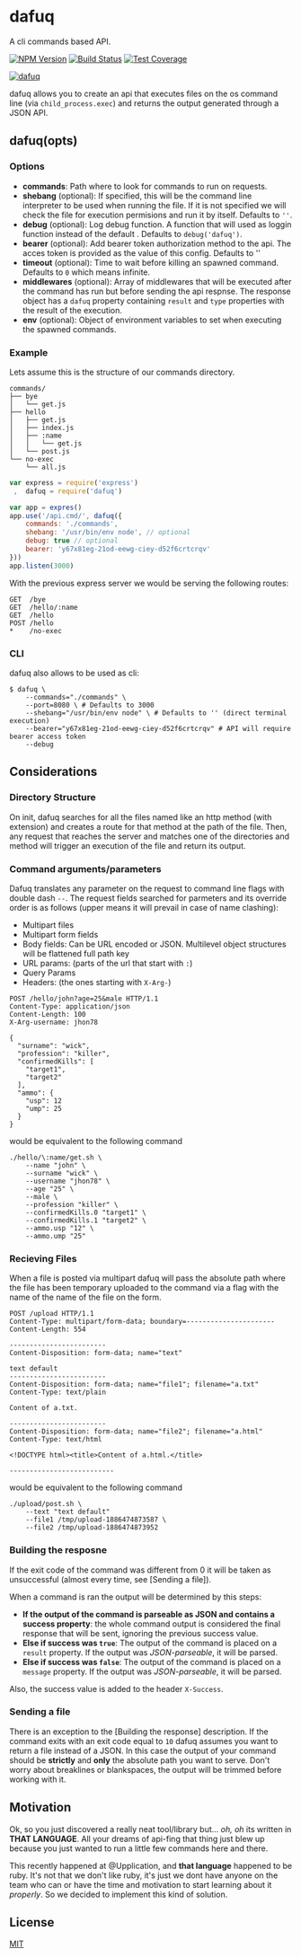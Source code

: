 # dafuq

  A cli commands based API.

  [![NPM Version][npm-image]][npm-url]
  [![Build Status][travis-image]][travis-url]
  [![Test Coverage][coveralls-image]][coveralls-url]

[![dafuq][dafuq-logo]](http://i1.kym-cdn.com/photos/images/newsfeed/000/290/698/c3e.jpg)

dafuq allows you to create an api that executes files on the os command line (via `child_process.exec`) and returns the output generated through a JSON API.

## dafuq(opts)

### Options
* **commands**: Path where to look for commands to run on requests.
* **shebang** (optional): If specified, this will be the command line interpreter to be used when running the file. If it is not specified we will check the file for execution permisions and run it by itself. Defaults to `''`.
* **debug** (optional): Log debug function. A function that will used as loggin function instead of the default . Defaults to `debug('dafuq')`.
* **bearer** (optional): Add bearer token authorization method to the api. The acces token is provided as the value of this config. Defaults to ''
* **timeout** (optional): Time to wait before killing an spawned command. Defaults to `0` which means infinite.
* **middlewares** (optional): Array of middlewares that will be executed after the command has run but before sending the api respnse. The response object has a `dafuq` property containing `result` and `type` properties with the result of the execution.
* **env** (optional): Object of environment variables to set when executing the spawned commands.

### Example

Lets assume this is the structure of our commands directory.

```
commands/
├── bye
│   └── get.js
├── hello
│   ├── get.js
│   ├── index.js
│   ├── :name
│   │   └── get.js
│   └── post.js
└── no-exec
    └── all.js
```

```js
var express = require('express')
 ,  dafuq = require('dafuq')

var app = expres()
app.use('/api.cmd/', dafuq({
	commands: './commands',
	shebang: '/usr/bin/env node', // optional
	debug: true // optional
	bearer: 'y67x81eg-21od-eewg-ciey-d52f6crtcrqv'
}))
app.listen(3000)
```

With the previous express server we would be serving the following routes:
```
GET  /bye
GET  /hello/:name
GET  /hello
POST /hello
*    /no-exec
```

### CLI
dafuq also allows to be used as cli:
```
$ dafuq \
	--commands="./commands" \
	--port=8080 \ # Defaults to 3000
	--shebang="/usr/bin/env node" \ # Defaults to '' (direct terminal execution)
	--bearer="y67x81eg-21od-eewg-ciey-d52f6crtcrqv" # API will require bearer access token
	--debug
```

## Considerations

### Directory Structure
On init, dafuq searches for all the files named like an http method (with extension) and creates a route for that method at the path of the file.
Then, any request that reaches the server and matches one of the directories and method will trigger an execution of the file and return its output.

### Command arguments/parameters
Dafuq translates any parameter on the request to command line flags with double dash `--`. The request fields searched for parmeters and its override order is as follows (upper means it will prevail in case of name clashing):
* Multipart files
* Multipart form fields
* Body fields: Can be URL encoded or JSON. Multilevel object structures will be flattened full path key
* URL params: (parts of the url that start with `:`)
* Query Params
* Headers: (the ones starting with `X-Arg-`)

```
POST /hello/john?age=25&male HTTP/1.1
Content-Type: application/json
Content-Length: 100
X-Arg-username: jhon78

{
  "surname": "wick",
  "profession": "killer",
  "confirmedKills": [
    "target1",
    "target2"
  ],
  "ammo": {
    "usp": 12
    "ump": 25
  }
}

```
would be equivalent to the following command
```
./hello/\:name/get.sh \
    --name "john" \
    --surname "wick" \
    --username "jhon78" \
    --age "25" \
    --male \
    --profession "killer" \
    --confirmedKills.0 "target1" \
    --confirmedKills.1 "target2" \
    --ammo.usp "12" \
    --ammo.ump "25"
```

### Recieving Files
When a file is posted via multipart dafuq will pass the absolute path where the file has been temporary uploaded to the command via a flag with the name of the name of the file on the form.

```
POST /upload HTTP/1.1
Content-Type: multipart/form-data; boundary=----------------------
Content-Length: 554

------------------------
Content-Disposition: form-data; name="text"

text default
------------------------
Content-Disposition: form-data; name="file1"; filename="a.txt"
Content-Type: text/plain

Content of a.txt.

------------------------
Content-Disposition: form-data; name="file2"; filename="a.html"
Content-Type: text/html

<!DOCTYPE html><title>Content of a.html.</title>

--------------------------
```
would be equivalent to the following command
```
./upload/post.sh \
	--text "text default"
	--file1 /tmp/upload-1886474873587 \
	--file2 /tmp/upload-1886474873952
```

### Building the resposne
If the exit code of the command was different from 0 it will be taken as unsuccessful (almost every time, see [Sending a file]).

When a command is ran the output will be determined by this steps:
* **If the output of the command is parseable as JSON and contains a success property**: the whole command output is considered the final response that will be sent, ignoring the previous success value.
* **Else if success was `true`**: The output of the command is placed on a `result` property. If the output was *JSON-parseable*, it will be parsed.
* **Else if success was `false`**: The output of the command is placed on a `message` property. If the output was *JSON-parseable*, it will be parsed.

Also, the success value is added to the header `X-Success`.

### Sending a file
There is an exception to the [Building the response] description. If the command exits with an exit code equal to `10` dafuq assumes you want to return a file instead of a JSON. In this case the output of your command should be **strictly** and **only** the absolute path you want to serve. Don't worry about breaklines or blankspaces, the output will be trimmed before working with it.

## Motivation
Ok, so you just discovered a really neat tool/library but... *oh, oh* its written in **THAT LANGUAGE**. All your dreams of api-fing that thing just blew up because you just wanted to run a little few commands here and there.

This recently happened at @Upplication, and **that language** happened to be ruby. It's not that we don't like ruby, it's just we dont have anyone on the team who can or have the time and motivation to start learning about it *properly*. So we decided to implement this kind of solution.

## License
[MIT](LICENSE)

[dafuq-logo]: http://i1.kym-cdn.com/photos/images/newsfeed/000/290/698/c3e.jpg
[npm-image]: https://img.shields.io/npm/v/dafuq.svg
[npm-url]: https://npmjs.org/package/dafuq
[travis-image]: https://img.shields.io/travis/Upplication/node-dafuq/master.svg
[travis-url]:  https://travis-ci.org/Upplication/node-dafuq
[coveralls-image]: https://img.shields.io/coveralls/Upplication/node-dafuq/master.svg
[coveralls-url]: https://coveralls.io/r/Upplication/node-dafuq?branch=master
